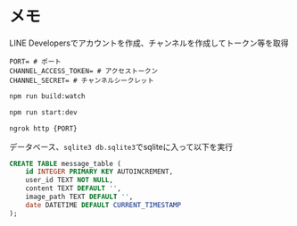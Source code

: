 # メモ

LINE Developersでアカウントを作成、チャンネルを作成してトークン等を取得

```env
PORT= # ポート
CHANNEL_ACCESS_TOKEN= # アクセストークン
CHANNEL_SECRET= # チャンネルシークレット
```

```sh
npm run build:watch
```

```sh
npm run start:dev
```

```sh
ngrok http {PORT}
```

データベース、`sqlite3 db.sqlite3`でsqliteに入って以下を実行

```sql
CREATE TABLE message_table (
    id INTEGER PRIMARY KEY AUTOINCREMENT,
    user_id TEXT NOT NULL,
    content TEXT DEFAULT '',
    image_path TEXT DEFAULT '',
    date DATETIME DEFAULT CURRENT_TIMESTAMP
);
```